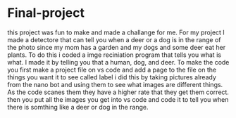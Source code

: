 # Final-project
this project was fun to make and made a challange for me. For my project I made a detectore that can tell you when a deer or a dog is in the range of the photo since my mom has a garden and my dogs and some deer eat her plants. To do this i coded a imge reciniation program that tells you what is what. I made it by telling you that a human, dog, and deer. To make the code you first make a project file on vs code and add a page to the file on the things you want it to see called label i did this by taking pictures already from the nano bot and using them to see what images are different things. As the code scanes them they have a higher rate that they get them correct. then you put all the images you get into vs code and code it to tell you when there is somthing like a deer or dog in the range.
